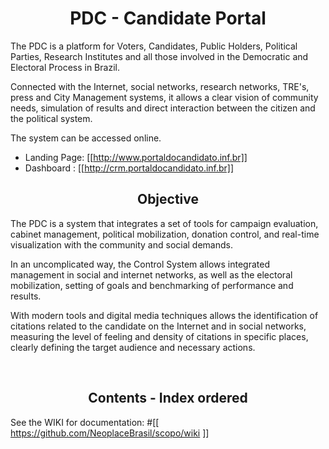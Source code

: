 <div align="center">
<h1> PDC - Candidate Portal </h1>
</div>


The PDC is a platform for Voters, Candidates, Public Holders, Political Parties, Research Institutes and all those involved in the Democratic and Electoral Process in Brazil.

Connected with the Internet, social networks, research networks, TRE's, press and City Management systems, it allows a clear vision of community needs, simulation of results and direct interaction between the citizen and the political system.

The system can be accessed online.

* Landing Page: [[http://www.portaldocandidato.inf.br]]
* Dashboard : [[http://crm.portaldocandidato.inf.br]]




<div align="center">
<h2> Objective </h2>
</div>
The PDC is a system that integrates a set of tools for campaign evaluation, cabinet management, political mobilization, donation control, and real-time visualization with the community and social demands.

In an uncomplicated way, the Control System allows integrated management in social and internet networks, as well as the electoral mobilization, setting of goals and benchmarking of performance and results.

With modern tools and digital media techniques allows the identification of citations related to the candidate on the Internet and in social networks, measuring the level of feeling and density of citations in specific places, clearly defining the target audience and necessary actions.

<br/>
<div align="center">
<h2> Contents - Index ordered </h2>
</div>

See the WIKI for documentation:
#[[ https://github.com/NeoplaceBrasil/scopo/wiki ]]




